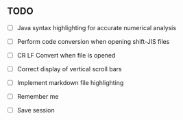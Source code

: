 
## TODO

* [ ] Java syntax highlighting for accurate numerical analysis
* [ ] Perform code conversion when opening shift-JIS files
* [ ] CR LF Convert when file is opened
* [ ] Correct display of vertical scroll bars
* [ ] Implement markdown file highlighting
* [ ] Remember me
* [ ] Save session



